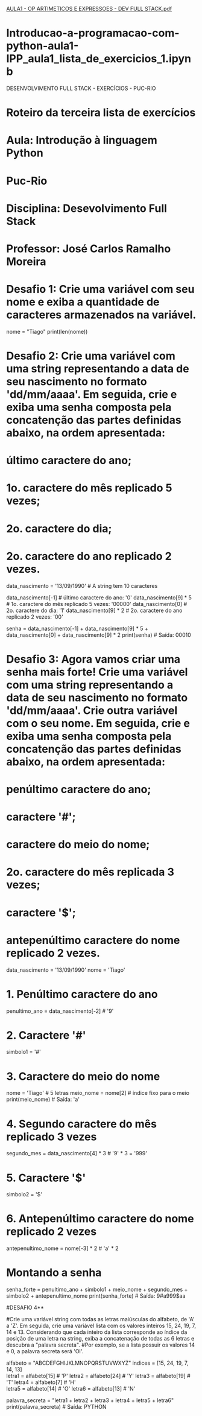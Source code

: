 [AULA1 - OP ARTIMETICOS E EXPRESSOES - DEV FULL STACK.pdf](https://github.com/user-attachments/files/22985372/AULA1.-.OP.ARTIMETICOS.E.EXPRESSOES.-.DEV.FULL.STACK.pdf)
# Introducao-a-programacao-com-python-aula1-IPP_aula1_lista_de_exercicios_1.ipynb
DESENVOLVIMENTO FULL STACK - EXERCÍCIOS - PUC-RIO



# Roteiro da terceira lista de exercícios
# Aula: Introdução à linguagem Python
# Puc-Rio
# Disciplina: Desevolvimento Full Stack
# Professor: José Carlos Ramalho Moreira

# Desafio 1: Crie uma variável com seu nome e exiba a quantidade de caracteres armazenados na variável.


nome = "Tiago"
print(len(nome))

# Desafio 2: Crie uma variável com uma string representando a data de seu nascimento no formato 'dd/mm/aaaa'. Em seguida, crie e exiba uma senha composta pela concatenção das partes definidas abaixo, na ordem apresentada:

# último caractere do ano;
# 1o. caractere do mês replicado 5 vezes;
# 2o. caractere do dia;
# 2o. caractere do ano replicado 2 vezes.

data_nascimento = '13/09/1990'  # A string tem 10 caracteres

data_nascimento[-1]  # último caractere do ano: '0'
data_nascimento[9] * 5  # 1o. caractere do mês replicado 5 vezes: '00000'
data_nascimento[0]  # 2o. caractere do dia: '1'
data_nascimento[9] * 2  # 2o. caractere do ano replicado 2 vezes: '00'


senha = data_nascimento[-1] + data_nascimento[9] * 5 + data_nascimento[0] + data_nascimento[9] * 2
print(senha)  # Saída: 00010


# Desafio 3: Agora vamos criar uma senha mais forte! Crie uma variável com uma string representando a data de seu nascimento no formato 'dd/mm/aaaa'. Crie outra variável com o seu nome. Em seguida, crie e exiba uma senha composta pela concatenção das partes definidas abaixo, na ordem apresentada:

# penúltimo caractere do ano;
# caractere '#';
# caractere do meio do nome;
# 2o. caractere do mês replicada 3 vezes;
# caractere '$';
# antepenúltimo caractere do nome replicado 2 vezes.

data_nascimento = '13/09/1990'
nome = 'Tiago'

# 1. Penúltimo caractere do ano
penultimo_ano = data_nascimento[-2]  # '9'

# 2. Caractere '#'
simbolo1 = '#'

# 3. Caractere do meio do nome
nome = 'Tiago'  # 5 letras
meio_nome = nome[2]  # índice fixo para o meio
print(meio_nome)  # Saída: 'a'



# 4. Segundo caractere do mês replicado 3 vezes
segundo_mes = data_nascimento[4] * 3  # '9' * 3  = '999'

# 5. Caractere '$'
simbolo2 = '$'


# 6. Antepenúltimo caractere do nome replicado 2 vezes
antepenultimo_nome = nome[-3] * 2  # 'a' * 2

# Montando a senha
senha_forte = penultimo_ano + simbolo1 + meio_nome + segundo_mes + simbolo2 + antepenultimo_nome
print(senha_forte)  # Saída: 9#a999$aa

#DESAFIO 4**

#Crie uma variável string com todas as letras maiúsculas do alfabeto, de 'A' a 'Z'. Em seguida, crie uma variável lista com os valores inteiros 15, 24, 19, 7, 14 e 13. Considerando que cada inteiro da lista corresponde ao índice da posição de uma letra na string, exiba a concatenação de todas as 6 letras e descubra a "palavra secreta".
#Por exemplo, se a lista possuir os valores 14 e 0, a palavra secreta será 'OI'.

alfabeto = "ABCDEFGHIJKLMNOPQRSTUVWXYZ"
indices = [15, 24, 19, 7, 14, 13]   
letra1 = alfabeto[15]  # 'P'
letra2 = alfabeto[24]  # 'Y'
letra3 = alfabeto[19]  # 'T'
letra4 = alfabeto[7]   # 'H'   
letra5 = alfabeto[14]  # 'O'
letra6 = alfabeto[13]  # 'N'     


palavra_secreta = "letra1 + letra2 + letra3 + letra4 + letra5 + letra6"
print(palavra_secreta)  # Saída: PYTHON    


